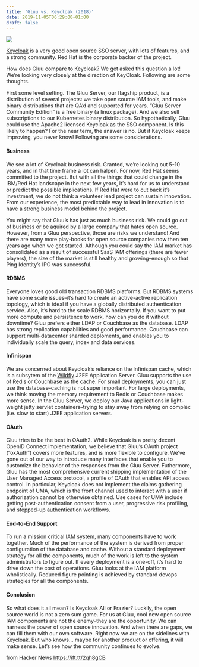 ```yaml
---
title: 'Gluu vs. Keycloak (2018)'
date: 2019-11-05T06:29:00+01:00
draft: false
---
```


[![](https://www.gluu.org/staging-blog/wp-content/uploads/2018/05/frazier-verus-ali.jpg)](https://www.gluu.org/staging-blog/wp-content/uploads/2018/05/frazier-verus-ali.jpg)

[Keycloak](https://keycloak.org) is a very good open source SSO server, with lots of features, and a strong community. Red Hat is the corporate backer of the project.

How does Gluu compare to Keycloak? We get asked this question a lot! We’re looking very closely at the direction of KeyCloak. Following are some thoughts.

First some level setting. The Gluu Server, our flagship product, is a distribution of several projects: we take open source IAM tools, and make binary distributions that are QA’d and supported for years. “Gluu Server Community Edition” is a free binary (a linux package). And we also sell subscriptions to our Kubernetes binary distribution. So hypothetically, Gluu could use the Apache2 licensed Keycloak as the SSO component. Is this likely to happen? For the near term, the answer is no. But if Keycloak keeps improving, you never know! Following are some considerations.

#### Business

We see a lot of Keycloak business risk. Granted, we’re looking out 5-10 years, and in that time frame a lot can halpen. For now, Red Hat seems committed to the project. But with all the things that could change in the IBM/Red Hat landscape in the next few years, it’s hard for us to understand or predict the possible implications. If Red Hat were to cut back it’s investment, we do not think a volunteer lead project can sustain innovation. From our experience, the most predictable way to lead in innovation is to have a strong business model behind the project.

You might say that Gluu’s has just as much business risk. We could go out of business or be aquired by a large company that hates open source. However, from a Gluu perspective, those are risks we understand! And there are many more play-books for open source companies now then ten years ago when we got started. Although you could say the IAM market has consolidated as a result of successful SaaS IAM offerings (there are fewer players), the size of the market is still healthy and growing–enough so that Ping Identity’s IPO was successful.

#### RDBMS

Everyone loves good old transaction RDBMS platforms. But RDBMS systems have some scale issues–it’s hard to create an active-active replication topology, which is ideal if you have a globally distributed authentication service. Also, it’s hard to the scale RDBMS horizontally. If you want to put more compute and persistence to work, how can you do it without downtime? Gluu prefers either LDAP or Couchbase as the database. LDAP has strong replication capabilities and good performance. Couchbase can support multi-datacenter sharded deploments, and enables you to individually scale the query, index and data services.

#### Infinispan

We are concerned about Keycloak’s reliance on the Infinispan cache, which is a subsytem of the [Wildfly](https://wildfly.org/) J2EE Application Server. Gluu supports the use of Redis or Couchbase as the cache. For small deployments, you can just use the database–caching is not super important. For large deployments, we think moving the memory requirement to Redis or Couchbase makes more sense. In the Gluu Server, we deploy our Java applications in light-weight jetty servlet containers–trying to stay away from relying on complex (i.e. slow to start) J2EE application servers.

#### OAuth

Gluu tries to be the best in OAuth2. While Keycloak is a pretty decent OpenID Connect implementation, we believe that Gluu’s OAuth project (“oxAuth”) covers more features, and is more flexible to configure. We’ve gone out of our way to introduce many interfaces that enable you to customize the behavior of the responses from the Gluu Server. Futhermore, Gluu has the most comprehensive current shipping implementation of the User Managed Access protocol, a profile of OAuth that enables API access control. In particular, Keycloak does not implement the claims gathering endpoint of UMA, which is the front channel used to interact with a user if authorization cannot be otherwise obtained. Use cases for UMA include getting post-authentication consent from a user, progressive risk profiling, and stepped-up authentication workflows.

#### End-to-End Support

To run a mission critical IAM system, many components have to work together. Much of the performance of the system is derived from proper configuration of the database and cache. Without a standard deployment strategy for all the components, much of the work is left to the system administrators to figure out. If every deployment is a one-off, it’s hard to drive down the cost of operations. Gluu looks at the IAM platform wholistically. Reduced figure pointing is achieved by standard devops strategies for all the components.

#### Conclusion

So what does it all mean? Is Keycloak Ali or Frazier? Luckily, the open source world is not a zero sum game. For us at Gluu, cool new open source IAM components are not the enemy–they are the opportunity. We can harness the power of open source innovation. And when there are gaps, we can fill them with our own software. Right now we are on the sidelines with Keycloak. But who knows… maybe for another product or offering, it will make sense. Let’s see how the community continues to evolve.

  
  
from Hacker News https://ift.tt/2qh8gCB